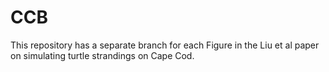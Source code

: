 # CCB
This repository has a separate branch for each Figure in the Liu et al paper on simulating turtle strandings on Cape Cod.
